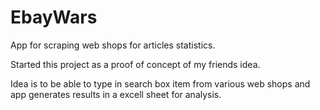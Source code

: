 # EbayWars
App for scraping web shops for articles statistics.

Started this project as a proof of concept of my friends idea. 

Idea is to be able to type in search box item from various web shops and app generates results in a excell sheet for analysis.
